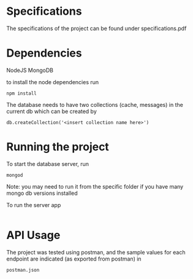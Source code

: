 # Specifications
The specifications of the project can be found under specifications.pdf

# Dependencies
NodeJS
MongoDB

to install the node dependencies run
```
npm install
```

The database needs to have two collections (cache, messages) in the current db which can be created by
```
db.createCollection('<insert collection name here>')
```

# Running the project
To start the database server, run

```
mongod
```

Note: you may need to run it from the specific folder if you have many mongo db versions installed

To run the server app
```

```

# API Usage
The project was tested using postman, and the sample values for each endpoint are indicated (as exported from postman) in
```
postman.json
```
